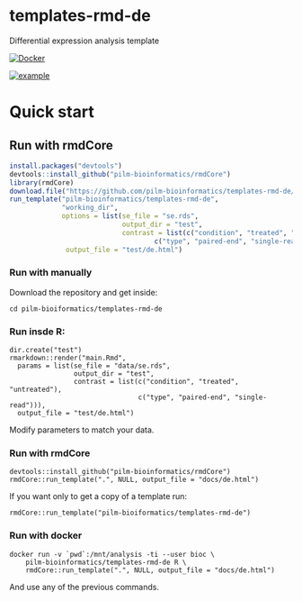 # templates-rmd-de

Differential expression analysis template

[![Docker](https://img.shields.io/docker/automated/lpantano/templates-rmd-de.svg)](https://hub.docker.com/r/lpantano/templates-rmd-de/)

[![example](https://img.shields.io/badge/report-example-green.svg)](https://pilm-bioinformatics.github.io/templates-rmd-de/de.html)

# Quick start

        
## Run with rmdCore

```r
install.packages("devtools")
devtools::install_github("pilm-bioinformatics/rmdCore")
library(rmdCore)
download.file("https://github.com/pilm-bioinformatics/templates-rmd-de/raw/master/data/se.rds", "se.rds")
run_template("pilm-bioinformatics/templates-rmd-de", 
             "working_dir",
             options = list(se_file = "se.rds",
                            output_dir = "test",
                            contrast = list(c("condition", "treated", "untreated"),
                                    c("type", "paired-end", "single-read"))),
              output_file = "test/de.html")
```

### Run with manually

Download the repository and get inside:

    cd pilm-bioiformatics/templates-rmd-de
  
### Run insde R:

    dir.create("test")
    rmarkdown::render("main.Rmd",
      params = list(se_file = "data/se.rds",
                    output_dir = "test",
                    contrast = list(c("condition", "treated", "untreated"),
                                    c("type", "paired-end", "single-read"))),
      output_file = "test/de.html")

Modify parameters to match your data.

### Run with rmdCore
    
    devtools::install_github("pilm-bioinformatics/rmdCore")
    rmdCore::run_template(".", NULL, output_file = "docs/de.html")
    
If you want only to get a copy of a template run:
  
    rmdCore::run_template("pilm-bioiformatics/templates-rmd-de")

### Run with docker

    docker run -v `pwd`:/mnt/analysis -ti --user bioc \
        pilm-bioinformatics/templates-rmd-de R \
        rmdCore::run_template(".", NULL, output_file = "docs/de.html")
 
 And use any of the previous commands.
